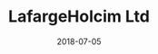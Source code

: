 ﻿---
title:          "LafargeHolcim Ltd"
date:           "2018-07-05"
draft:          false
robotsExclude:  true
forceNowrap:    false
---
